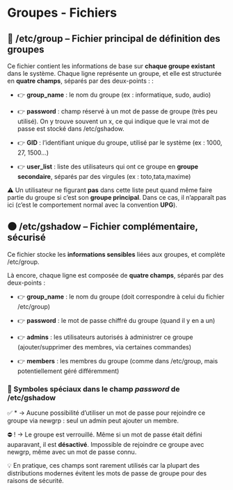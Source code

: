 # Groupes - Fichiers

## **📁 /etc/group – Fichier principal de définition des groupes**

Ce fichier contient les informations de base sur **chaque groupe existant** dans le système. Chaque ligne représente un groupe, et elle est structurée en **quatre champs**, séparés par des deux-points : :

- 👉 **group_name** : le nom du groupe (ex : informatique, sudo, audio)

- 👉 **password** : champ réservé à un mot de passe de groupe (très peu utilisé). On y trouve souvent un x, ce qui indique que le vrai mot de passe est stocké dans /etc/gshadow.

- 👉 **GID** : l’identifiant unique du groupe, utilisé par le système (ex : 1000, 27, 1500…)

- 👉 **user_list** : liste des utilisateurs qui ont ce groupe en **groupe secondaire**, séparés par des virgules (ex : toto,tata,maxime)

⚠️ Un utilisateur ne figurant **pas** dans cette liste peut quand même faire partie du groupe si c’est son **groupe principal**. Dans ce cas, il n’apparaît pas ici (c’est le comportement normal avec la convention **UPG**).



## **🌑 /etc/gshadow – Fichier complémentaire, sécurisé**

Ce fichier stocke les **informations sensibles** liées aux groupes, et complète /etc/group.

Là encore, chaque ligne est composée de **quatre champs**, séparés par des deux-points :

- 👉 **group_name** : le nom du groupe (doit correspondre à celui du fichier /etc/group)

- 👉 **password** : le mot de passe chiffré du groupe (quand il y en a un)

- 👉 **admins** : les utilisateurs autorisés à administrer ce groupe (ajouter/supprimer des membres, via certaines commandes)

- 👉 **members** : les membres du groupe (comme dans /etc/group, mais potentiellement géré différemment)

### **🔐 Symboles spéciaux dans le champ *password* de /etc/gshadow**

✅ * → Aucune possibilité d’utiliser un mot de passe pour rejoindre ce groupe via newgrp : seul un admin peut ajouter un membre.

⛔ ! → Le groupe est verrouillé. Même si un mot de passe était défini auparavant, il est **désactivé**. Impossible de rejoindre ce groupe avec newgrp, même avec un mot de passe connu.

💡 En pratique, ces champs sont rarement utilisés car la plupart des distributions modernes évitent les mots de passe de groupe pour des raisons de sécurité.


